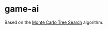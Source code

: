 # game-ai

Based on the [Monte Carlo Tree Search](https://int8.io/monte-carlo-tree-search-beginners-guide/) algorithm.
